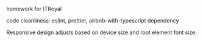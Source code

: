 homework for ITRoyal

code cleanliness: eslint, prettier, airbnb-with-typescript dependency


Responsive design adjusts based on device size and root element font size.
